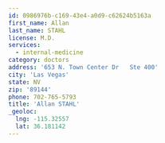 ```yaml
---
id: 0986976b-c169-43e4-a0d9-c62624b5163a
first_name: Allan
last_name: STAHL
license: M.D.
services:
  - internal-medicine
category: doctors
address: '653 N. Town Center Dr   Ste 400'
city: 'Las Vegas'
state: NV
zip: '89144'
phone: 702-765-5793
title: 'Allan STAHL'
_geoloc:
  lng: -115.32557
  lat: 36.181142
---
```

